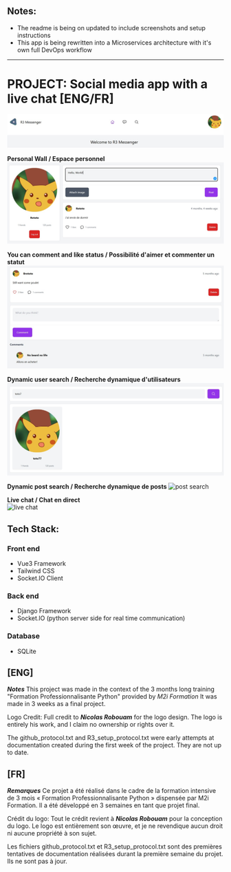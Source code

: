 ## Notes: 
- The readme is being on updated to include screenshots and setup instructions
- This app is being rewritten into a Microservices architecture with it's own full DevOps workflow
  
---
  
# PROJECT: Social media app with a live chat [ENG/FR]

![Welcome page](screenshots/welcome.jpg)

**Personal Wall / Espace personnel**  
![personal wall](screenshots/perso-wall.jpg)
  
**You can comment and like status / Possibilité d'aimer et commenter un statut** 
![comment and like status](screenshots/status-com-like.jpg)
  
**Dynamic user search / Recherche dynamique d'utilisateurs**
![user search](screenshots/search-toto.jpg)
  
**Dynamic post search / Recherche dynamique de posts** 
![post search](screenshots/)
  
**Live chat / Chat en direct**  
![live chat](screenshots/)
  
## Tech Stack:
### Front end
- Vue3 Framework
- Tailwind CSS
- Socket.IO Client

### Back end
- Django Framework
- Socket.IO (python server side for real time communication)

### Database
- SQLite

## [ENG]
***Notes***
This project was made in the context of the 3 months long training "Formation Professionnalisante Python"
provided by *M2i Formation*
It was made in 3 weeks as a final project.

Logo Credit: Full credit to ***Nicolas Robouam*** for the logo design. 
The logo is entirely his work, and I claim no ownership or rights over it.

The github_protocol.txt and R3_setup_protocol.txt were early attempts at documentation created during the first week of the project. They are not up to date.

## [FR]
***Remarques***
Ce projet a été réalisé dans le cadre de la formation intensive de 3 mois « Formation Professionnalisante Python »
dispensée par M2i Formation.
Il a été développé en 3 semaines en tant que projet final.

Crédit du logo: Tout le crédit revient à ***Nicolas Robouam*** pour la conception du logo. 
Le logo est entièrement son œuvre, et je ne revendique aucun droit ni aucune propriété à son sujet.

Les fichiers github_protocol.txt et R3_setup_protocol.txt sont des premières tentatives de documentation réalisées durant la première semaine du projet. Ils ne sont pas à jour.
